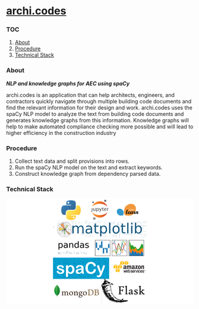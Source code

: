 # [archi.codes](archi.codes)

### TOC

1. [About](#About)
2. [Procedure](#Procedure)
3. [Technical Stack](#Technical_Stack)

### About
***NLP and knowledge graphs for AEC using spaCy***

archi.codes is an application that can help architects, engineers, and contractors quickly navigate through multiple building code documents and find the relevant information for their design and work. archi.codes uses the spaCy NLP model to analyze the text from building code documents and generates knowledge graphs from this information. Knowledge graphs will help to make automated compliance checking more possible and will lead to higher efficiency in the construction industry

### Procedure
1. Collect text data and split provisions into rows.
2. Run the spaCy NLP model on the text and extract keywords.
3. Construct knowledge graph from dependency parsed data.

### Technical Stack
![Tech Stack](slides/images/tech-stack.png)
